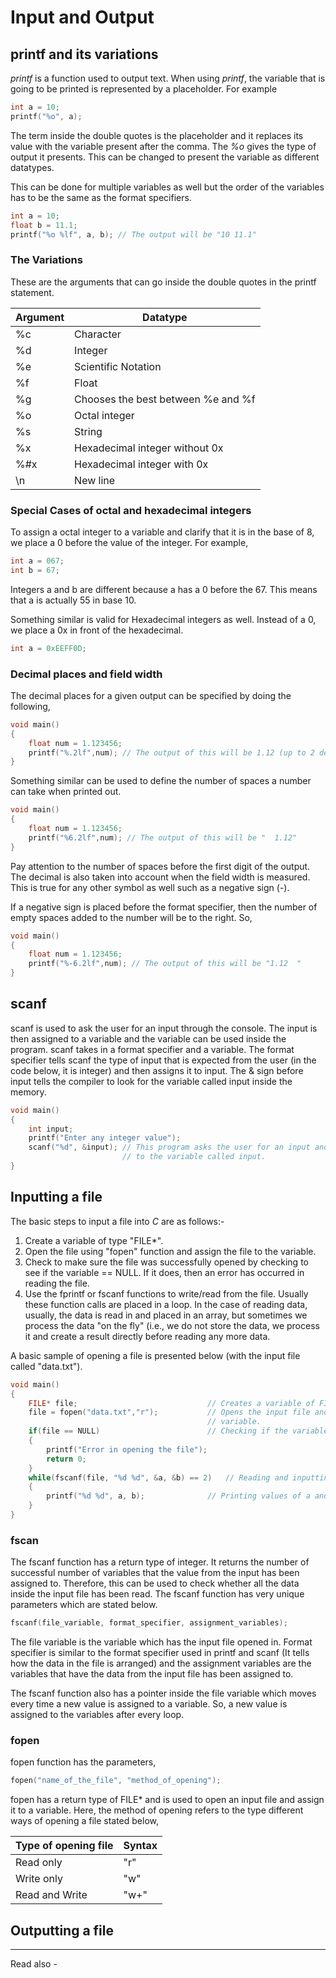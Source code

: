 # Input and Output

## printf and its variations

*printf* is a function used to output text. When using *printf*, the variable that is going to be printed is represented by a placeholder. For example

```c 
int a = 10;
printf("%o", a);
```

The term inside the double quotes is the placeholder and it replaces its value with the variable present after the comma. The *%o* gives the type of output it presents. This can be changed to present the variable as different datatypes.

This can be done for multiple variables as well but the order of the variables has to be the same as the format specifiers.

```c 
int a = 10;
float b = 11.1;
printf("%o %lf", a, b); // The output will be "10 11.1"
```

### The Variations

These are the arguments that can go inside the double quotes in the printf statement.

| Argument | Datatype                           |
| -------- | ---------------------------------- |
| %c       | Character                          |
| %d       | Integer                            |
| %e       | Scientific Notation                |
| %f       | Float                              |
| %g       | Chooses the best between %e and %f |
| %o       | Octal integer                      |
| %s       | String                             |
| %x       | Hexadecimal integer without 0x     |
| %#x      | Hexadecimal integer with 0x        |
| \n       | New line                           |

### Special Cases of octal and hexadecimal integers

To assign a octal integer to a variable and clarify that it is in the base of 8, we place a 0 before the value of the integer. For example,

```c
int a = 067;
int b = 67;
```
Integers a and b are different because a has a 0 before the 67. This means that a is actually 55 in base 10.

Something similar is valid for Hexadecimal integers as well. Instead of a 0, we place a 0x in front of the hexadecimal.
```c
int a = 0xEEFF0D;
```

### Decimal places and field width

The decimal places for a given output can be specified by doing the following,

```c
void main()
{
	float num = 1.123456;
	printf("%.2lf",num); // The output of this will be 1.12 (up to 2 decimal places)
}
```

Something similar can be used to define the number of spaces a number can take when printed out.

```c
void main()
{
	float num = 1.123456;
	printf("%6.2lf",num); // The output of this will be "  1.12"
}
```

Pay attention to the number of spaces before the first digit of the output. The decimal is also taken into account when the field width is measured. This is true for any other symbol as well such as a negative sign (-).

If a negative sign is placed before the format specifier, then the number of empty spaces added to the number will be to the right. So,
```c
void main()
{
	float num = 1.123456;
	printf("%-6.2lf",num); // The output of this will be "1.12  "
}
```


## scanf


scanf is used to ask the user for an input through the console. The input is then assigned to a variable and the variable can be used inside the program. scanf takes in a format specifier and a variable. The format specifier tells scanf the type of input that is expected from the user (in the code below, it is integer) and then assigns it to input. The & sign before input tells the compiler to look for the variable called input inside the memory.

```c
void main()
{
	int input;
	printf("Enter any integer value");
	scanf("%d", &input); // This program asks the user for an input and assigns that value 
						 // to the variable called input.
}
```



## Inputting a file


The basic steps to input a file into *C* are as follows:-

1. Create a variable of type "FILE*".
2. Open the file using "fopen" function and assign the file to the variable.
3. Check to make sure the file was successfully opened by checking to see if the variable == NULL. If it does, then an error has occurred in reading the file.
4. Use the fprintf or fscanf functions to write/read from the file. Usually these function calls are placed in a loop. In the case of reading data, usually, the data is read in and placed in an array, but sometimes we process the data "on the fly" (i.e., we do not store the data, we process it and create a result directly before reading any more data.

A basic sample of opening a file is presented below (with the input file called "data.txt").

```c
void main()
{
	FILE* file; 							// Creates a variable of FILE* data type
	file = fopen("data.txt","r");			// Opens the input file and assigns it to the 
											// variable.
	if(file == NULL)						// Checking if the variable is empty
	{
		printf("Error in opening the file");
		return 0;
	}
	while(fscanf(file, "%d %d", &a, &b) == 2)	// Reading and inputting values from the file variable and assigning it to a and b
	{
		printf("%d %d", a, b);				// Printing values of a and b
	}
}
```

### fscan

The fscanf function has a return type of integer. It returns the number of successful number of variables that the value from the input has been assigned to. Therefore, this can be used to check whether all the data inside the input file has been read. The fscanf function has very unique parameters which are stated below.

```c
fscanf(file_variable, format_specifier, assignment_variables);
```

The file variable is the variable which has the input file opened in. Format specifier is similar to the format specifier used in printf and scanf (It tells how the data in the file is arranged) and the assignment variables are the variables that have the data from the input file has been assigned to. 

The fscanf function also has a pointer inside the file variable which moves every time a new value is assigned to a variable. So, a new value is assigned to the variables after every loop.

### fopen

fopen function has the parameters,
```c
fopen("name_of_the_file", "method_of_opening");
```

fopen has a return type of FILE* and is used to open an input file and assign it to a variable. Here, the method of opening refers to the type different ways of opening a file stated below,

| Type of opening file | Syntax |
| -------------------- | ------ |
| Read only            | "r"    |
| Write only           | "w"    |
| Read and Write        | "w+"   | 

	
	
## Outputting a file



---
Read also - 
